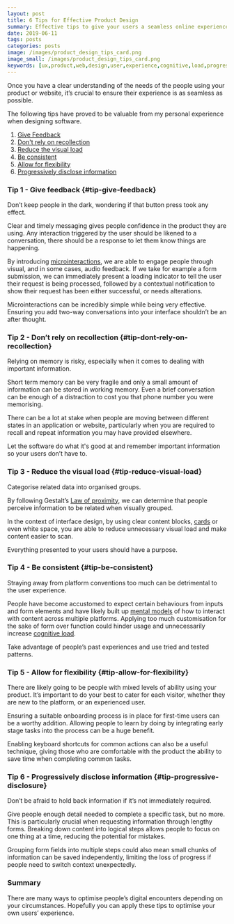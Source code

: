```yaml
---
layout: post
title: 6 Tips for Effective Product Design
summary: Effective tips to give your users a seamless online experience
date: 2019-06-11
tags: posts
categories: posts
image: /images/product_design_tips_card.png
image_small: /images/product_design_tips_card.png
keywords: [ux,product,web,design,user,experience,cognitive,load,progressive,disclosure]
---
```



Once you have a clear understanding of the needs of the people using your product or website, it’s crucial to ensure their experience is as seamless as possible.

The following tips have proved to be valuable from my personal experience when designing software.

1. <a href="#tip-give-feedback">Give Feedback</a>
2. <a href="#tip-dont-rely-on-recollection">Don't rely on recollection</a>
3. <a href="#tip-reduce-visual-load">Reduce the visual load</a>
4. <a href="#tip-be-consistent">Be consistent</a>
5. <a href="#tip-allow-for-flexibility">Allow for flexibility</a>
6. <a href="#tip-progressive-disclosure">Progressively disclose information</a>


### Tip 1 - Give feedback {#tip-give-feedback}

Don’t keep people in the dark, wondering if that button press took any effect.

Clear and timely messaging gives people confidence in the product they are using. Any interaction triggered by the user should be likened to a conversation, there should be a response to let them know things are happening.

By introducing <a href="https://www.nngroup.com/articles/microinteractions/" target="_blank">microinteractions</a>, we are able to engage people through visual, and in some cases, audio feedback. If we take for example a form submission, we can immediately present a loading indicator to tell the user their request is being processed, followed by a contextual notification to show their request has been either successful, or needs alterations.

Microinteractions can be incredibly simple while being very effective. Ensuring you add two-way conversations into your interface shouldn’t be an after thought.


### Tip 2 - Don’t rely on recollection {#tip-dont-rely-on-recollection}

Relying on memory is risky, especially when it comes to dealing with important information.

Short term memory can be very fragile and only a small amount of information can be stored in working memory. Even a brief conversation can be enough of a distraction to cost you that phone number you were memorising.

There can be a lot at stake when people are moving between different states in an application or website, particularly when  you are required to recall and repeat information you may have provided elsewhere.

Let the software do what it's good at and remember important information so your users don’t have to.


### Tip 3 - Reduce the visual load {#tip-reduce-visual-load}

Categorise related data into organised groups.

By following Gestalt’s <a href="https://lawsofux.com/law-of-proximity" target="_blank">Law of proximity</a>, we can determine that people perceive information to be related when visually grouped.

In the context of interface design, by using clear content blocks, <a href="https://material.io/design/components/cards.html" target="_blank">cards</a> or even white space, you are able to reduce unnecessary visual load and make content easier to scan.

Everything presented to your users should have a purpose.


### Tip 4 - Be consistent {#tip-be-consistent}

Straying away from platform conventions too much can be detrimental to the user experience.

People have become accustomed to expect certain behaviours from inputs and form elements and have likely built up <a href="https://www.nngroup.com/articles/mental-models/" target="_blank">mental models</a> of how to interact with content across multiple platforms. Applying too much customisation for the sake of form over function could hinder usage and unnecessarily increase <a href="https://www.nngroup.com/articles/minimize-cognitive-load/" target="_blank">cognitive load</a>. 

Take advantage of people’s past experiences and use tried and tested patterns.


### Tip 5 - Allow for flexibility {#tip-allow-for-flexibility}

There are likely going to be people with mixed levels of ability using your product. It’s important to do your best to cater for each visitor, whether they are new to the platform, or an experienced user.

Ensuring a suitable onboarding process is in place for first-time users can be a worthy addition. Allowing people to learn by doing by integrating early stage tasks into the process can be a huge benefit.

Enabling keyboard shortcuts for common actions can also be a useful technique, giving those who are comfortable with the product the ability to save time when completing common tasks.


### Tip 6 - Progressively disclose information {#tip-progressive-disclosure}

Don’t be afraid to hold back information if it’s not immediately required.

Give people enough detail needed to complete a specific task, but no more. This is particularly crucial when requesting information through lengthy forms. Breaking down content into logical steps allows people to focus on one thing at a time, reducing the potential for mistakes.

Grouping form fields into multiple steps could also mean small chunks of information can be saved independently, limiting the loss of progress if people need to switch context unexpectedly.


### Summary

There are many ways to optimise people’s digital encounters depending on your circumstances. Hopefully you can apply these tips to optimise your own users’ experience.